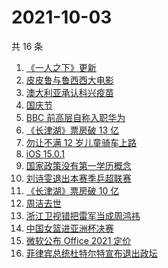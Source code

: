 # 2021-10-03

共 16 条

<!-- BEGIN ZHIHUSEARCH -->
<!-- 最后更新时间 Sun Oct 03 2021 16:12:35 GMT+0800 (China Standard Time) -->
1. [《一人之下》更新](https://www.zhihu.com/search?q=一人之下)
1. [皮皮鲁与鲁西西大电影](https://www.zhihu.com/search?q=皮皮鲁与鲁西西之罐头小人)
1. [澳大利亚承认科兴疫苗](https://www.zhihu.com/search?q=科兴疫苗)
1. [国庆节](https://www.zhihu.com/search?q=国庆节)
1. [BBC 前高层自称入职华为](https://www.zhihu.com/search?q=BBC)
1. [《长津湖》票房破 13 亿](https://www.zhihu.com/search?q=长津湖票房)
1. [勿让不满 12 岁儿童骑车上路](https://www.zhihu.com/search?q=儿童骑车)
1. [iOS 15.0.1](https://www.zhihu.com/search?q=ios15)
1. [国家政策没有第一学历概念](https://www.zhihu.com/search?q=第一学历)
1. [刘诗雯退出本赛季乒超联赛](https://www.zhihu.com/search?q=刘诗雯)
1. [《长津湖》票房破 10 亿](https://www.zhihu.com/search?q=长津湖票房)
1. [周洁去世](https://www.zhihu.com/search?q=周洁)
1. [浙江卫视错把雷军当成周鸿祎](https://www.zhihu.com/search?q=雷军)
1. [中国女篮进亚洲杯决赛](https://www.zhihu.com/search?q=中国女篮)
1. [微软公布 Office 2021 定价](https://www.zhihu.com/search?q=office2021)
1. [菲律宾总统杜特尔特宣布退出政坛](https://www.zhihu.com/search?q=菲律宾总统)
<!-- END ZHIHUSEARCH -->
